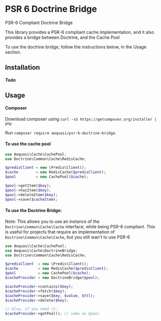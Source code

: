 # PSR 6 Doctrine Bridge
PSR-6 Compliant Doctrine Bridge

This library provides a PSR-6 compliant cache implementation, and it also provides a bridge between Doctrine, and the Cache Pool

To use the doctrine bridge, follow the instructions below, in the Usage section.

## Installation

##### Todo

## Usage

#### Composer

Download composer using `curl -sS https://getcomposer.org/installer | php`

Run `composer require aequasi/psr-6-doctrine-bridge`.

#### To use the cache pool

```php
use Aequasi\Cache\CachePool;
use Doctrine\Common\Cache\RedisCache;

$predisClient = new \Predis\Client();
$cache        = new RedisCache($predisClient);
$pool         = new CachePool($cache);

$pool->getItem($key);
$pool->hasItem($key);
$pool->deleteItem($key);
$pool->save($cacheItem);
```


#### To use the Doctrine Bridge:

Note: This allows you to use an instance of the `Doctrine\Common\Cache\Cache` interface, while being PSR-6 compliant. 
This is useful for projects that require an implementation of `Doctrine\Common\Cache\Cache`, but you still wan't to use
PSR-6

```php
use Aequasi\Cache\CachePool;
use Aequasi\Cache\DoctrineBridge;
use Doctrine\Common\Cache\RedisCache;

$predisClient  = new \Predis\Client();
$cache         = new RedisCache($predisClient);
$pool          = new CachePool($cache);
$cacheProvider = new DoctrineBridge($pool);

$cacheProvider->contains($key);
$cacheProvider->fetch($key);
$cacheProvider->save($key, $value, $ttl);
$cacheProvider->delete($key);

// Also, if you need it:
$cacheProvider->getPool(); // same as $pool
```
